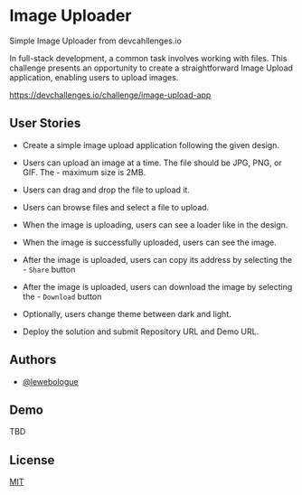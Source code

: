 
# Image Uploader

Simple Image Uploader from devcahllenges.io

In full-stack development, a common task involves working with files. This challenge presents an opportunity to create a straightforward Image Upload application, enabling users to upload images.

https://devchallenges.io/challenge/image-upload-app




## User Stories

- Create a simple image upload application following the given design.

- Users can upload an image at a time. The file should be JPG, PNG, or GIF. The - maximum size is 2MB.

- Users can drag and drop the file to upload it.

- Users can browse files and select a file to upload.

- When the image is uploading, users can see a loader like in the design.

- When the image is successfully uploaded, users can see the image.

- After the image is uploaded, users can copy its address by selecting the - `Share` button

- After the image is uploaded, users can download the image by selecting the - `Download` button

- Optionally, users change theme between dark and light.

- Deploy the solution and submit Repository URL and Demo URL.


## Authors

- [@lewebologue](https://github.com/lewebologue)


## Demo

TBD


## License

[MIT](https://choosealicense.com/licenses/mit/)
